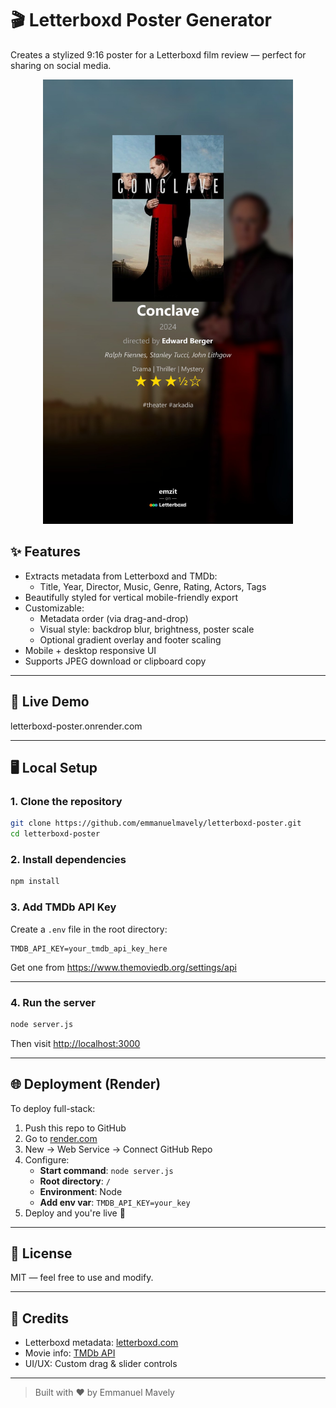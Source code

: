 
# 🎬 Letterboxd Poster Generator

Creates a stylized 9:16 poster for a Letterboxd film review — perfect for sharing on social media.

<p align="center">
  <img src="public/assets/demo.png" alt="Screenshot" width="400"/>
</p>


## ✨ Features

- Extracts metadata from Letterboxd and TMDb:
  - Title, Year, Director, Music, Genre, Rating, Actors, Tags
- Beautifully styled for vertical mobile-friendly export
- Customizable:
  - Metadata order (via drag-and-drop)
  - Visual style: backdrop blur, brightness, poster scale
  - Optional gradient overlay and footer scaling
- Mobile + desktop responsive UI
- Supports JPEG download or clipboard copy

---

## 🚀 Live Demo

letterboxd-poster.onrender.com

---

## 🖥️ Local Setup

### 1. Clone the repository

```bash
git clone https://github.com/emmanuelmavely/letterboxd-poster.git
cd letterboxd-poster
```

### 2. Install dependencies

```bash
npm install
```

### 3. Add TMDb API Key

Create a `.env` file in the root directory:

```env
TMDB_API_KEY=your_tmdb_api_key_here
```

Get one from https://www.themoviedb.org/settings/api

---

### 4. Run the server

```bash
node server.js
```

Then visit [http://localhost:3000](http://localhost:3000)

---

## 🌐 Deployment (Render)

To deploy full-stack:

1. Push this repo to GitHub
2. Go to [render.com](https://render.com)
3. New → Web Service → Connect GitHub Repo
4. Configure:
   - **Start command**: `node server.js`
   - **Root directory**: `/`
   - **Environment**: Node
   - **Add env var**: `TMDB_API_KEY=your_key`
5. Deploy and you're live 🎉

---

## 📝 License

MIT — feel free to use and modify.

---

## 🙌 Credits

- Letterboxd metadata: [letterboxd.com](https://letterboxd.com)
- Movie info: [TMDb API](https://developers.themoviedb.org/)
- UI/UX: Custom drag & slider controls

---

> Built with ❤️ by Emmanuel Mavely
